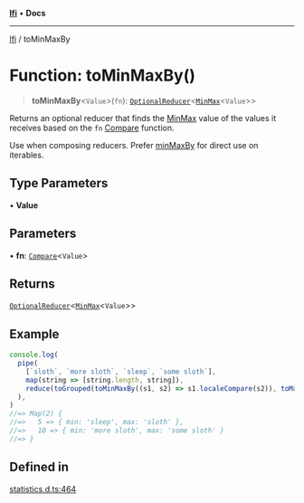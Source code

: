[**lfi**](../readme.md) • **Docs**

***

[lfi](../globals.md) / toMinMaxBy

# Function: toMinMaxBy()

> **toMinMaxBy**\<`Value`\>(`fn`): [`OptionalReducer`](../type-aliases/OptionalReducer.md)\<[`MinMax`](../type-aliases/MinMax.md)\<`Value`\>\>

Returns an optional reducer that finds the [MinMax](../type-aliases/MinMax.md) value of the values
it receives based on the `fn` [Compare](../type-aliases/Compare.md) function.

Use when composing reducers. Prefer [minMaxBy](minMaxBy.md) for direct use on
iterables.

## Type Parameters

• **Value**

## Parameters

• **fn**: [`Compare`](../type-aliases/Compare.md)\<`Value`\>

## Returns

[`OptionalReducer`](../type-aliases/OptionalReducer.md)\<[`MinMax`](../type-aliases/MinMax.md)\<`Value`\>\>

## Example

```js
console.log(
  pipe(
    [`sloth`, `more sloth`, `sleep`, `some sloth`],
    map(string => [string.length, string]),
    reduce(toGrouped(toMinMaxBy((s1, s2) => s1.localeCompare(s2)), toMap())),
  ),
)
//=> Map(2) {
//=>   5 => { min: 'sleep', max: 'sloth' },
//=>   10 => { min: 'more sloth', max: 'some sloth' }
//=> }
```

## Defined in

[statistics.d.ts:464](https://github.com/TomerAberbach/lfi/blob/a3eb3a94b2928b5200a7bcd0a14fdc70f0cb5947/src/operations/statistics.d.ts#L464)

